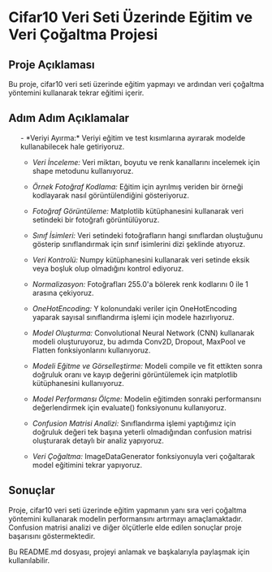<!DOCTYPE html>
<html lang="en">
<head>
  <meta charset="UTF-8">
  <meta name="viewport" content="width=device-width, initial-scale=1.0">
</head>
<body>

  <h1>Cifar10 Veri Seti Üzerinde Eğitim ve Veri Çoğaltma Projesi</h1>

  <h2>Proje Açıklaması</h2>
  <p>
    Bu proje, cifar10 veri seti üzerinde eğitim yapmayı ve ardından veri çoğaltma yöntemini kullanarak tekrar eğitimi içerir.
  </p>

  <h2>Adım Adım Açıklamalar</h2>

  <ol>
- *Veriyi Ayırma:* Veriyi eğitim ve test kısımlarına ayırarak modelde kullanabilecek hale getiriyoruz.

- *Veri İnceleme:* Veri miktarı, boyutu ve renk kanallarını incelemek için shape metodunu kullanıyoruz.

- *Örnek Fotoğraf Kodlama:* Eğitim için ayrılmış veriden bir örneği kodlayarak nasıl görüntülendiğini gösteriyoruz.

- *Fotoğraf Görüntüleme:* Matplotlib kütüphanesini kullanarak veri setindeki bir fotoğrafı görüntülüyoruz.

- *Sınıf İsimleri:* Veri setindeki fotoğrafların hangi sınıflardan oluştuğunu gösterip sınıflandırmak için sınıf isimlerini dizi şeklinde atıyoruz.

- *Veri Kontrolü:* Numpy kütüphanesini kullanarak veri setinde eksik veya boşluk olup olmadığını kontrol ediyoruz.

- *Normalizasyon:* Fotoğrafları 255.0'a bölerek renk kodlarını 0 ile 1 arasına çekiyoruz.

- *OneHotEncoding:* Y kolonundaki veriler için OneHotEncoding yaparak sayısal sınıflandırma işlemi için modele hazırlıyoruz.

- *Model Oluşturma:* Convolutional Neural Network (CNN) kullanarak modeli oluşturuyoruz, bu adımda Conv2D, Dropout, MaxPool ve Flatten fonksiyonlarını kullanıyoruz.

- *Modeli Eğitme ve Görselleştirme:* Modeli compile ve fit ettikten sonra doğruluk oranı ve kayıp değerini görüntülemek için matplotlib kütüphanesini kullanıyoruz.

- *Model Performansı Ölçme:* Modelin eğitimden sonraki performansını değerlendirmek için evaluate() fonksiyonunu kullanıyoruz.

- *Confusion Matrisi Analizi:* Sınıflandırma işlemi yaptığımız için doğruluk değeri tek başına yeterli olmadığından confusion matrisi oluşturarak detaylı bir analiz yapıyoruz.

- *Veri Çoğaltma:* ImageDataGenerator fonksiyonuyla veri çoğaltarak model eğitimini tekrar yapıyoruz.

  </ol>

  <h2>Sonuçlar</h2>
  <p>
    Proje, cifar10 veri seti üzerinde eğitim yapmanın yanı sıra veri çoğaltma yöntemini kullanarak modelin performansını artırmayı amaçlamaktadır. Confusion matrisi analizi ve diğer ölçütlerle elde edilen sonuçlar proje başarısını göstermektedir.
  </p>

  <p>
    Bu README.md dosyası, projeyi anlamak ve başkalarıyla paylaşmak için kullanılabilir.
  </p>

</body>
</html>
